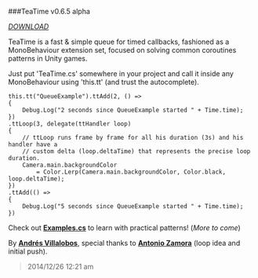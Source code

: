###TeaTime v0.6.5 alpha

_[DOWNLOAD](http://github.com/alvivar/TeaTime/raw/master/TeaTime.zip)_


TeaTime is a fast & simple queue for timed callbacks, fashioned as a
MonoBehaviour extension set, focused on solving common coroutines patterns in
Unity games.

Just put 'TeaTime.cs' somewhere in your project and call it inside any
MonoBehaviour using 'this.tt' (and trust the autocomplete).

	this.tt("QueueExample").ttAdd(2, () =>
	{
		Debug.Log("2 seconds since QueueExample started " + Time.time);
	})
	.ttLoop(3, delegate(ttHandler loop)
	{
		// ttLoop runs frame by frame for all his duration (3s) and his handler have a
		// custom delta (loop.deltaTime) that represents the precise loop duration.
		Camera.main.backgroundColor
			= Color.Lerp(Camera.main.backgroundColor, Color.black, loop.deltaTime);
	})
	.ttAdd(() =>
	{
		Debug.Log("5 seconds since QueueExample started " + Time.time);
	})


Check out
**[Examples.cs](http://github.com/alvivar/TeaTime/blob/master/Examples.cs)**
to learn with practical patterns! (*More to come*)

By **[Andrés Villalobos](http://twitter.com/matnesis)**, special thanks to
**[Antonio Zamora](http://twitter.com/tzamora)** (loop idea and initial push).

> 2014/12/26 12:21 am
